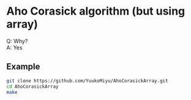 # Aho Corasick algorithm (but using array)

Q: Why?<br />
A: Yes

## Example

```bash
git clone https://github.com/YuukoMiyu/AhoCorasickArray.git
cd AhoCorasickArray
make
```
